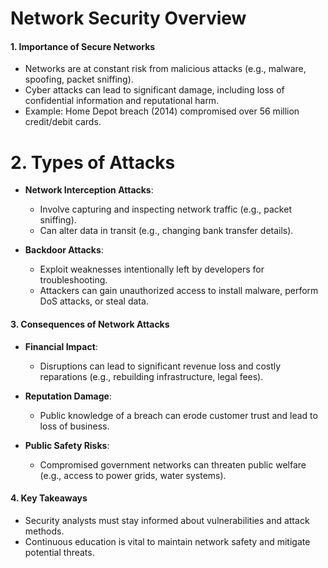 # Network Security Overview

#### **1. Importance of Secure Networks**
- Networks are at constant risk from malicious attacks (e.g., malware, spoofing, packet sniffing).
- Cyber attacks can lead to significant damage, including loss of confidential information and reputational harm.
- Example: Home Depot breach (2014) compromised over 56 million credit/debit cards.

# 2. Types of Attacks
- **Network Interception Attacks**:
  - Involve capturing and inspecting network traffic (e.g., packet sniffing).
  - Can alter data in transit (e.g., changing bank transfer details).

- **Backdoor Attacks**:
  - Exploit weaknesses intentionally left by developers for troubleshooting.
  - Attackers can gain unauthorized access to install malware, perform DoS attacks, or steal data.

#### **3. Consequences of Network Attacks**
- **Financial Impact**:
  - Disruptions can lead to significant revenue loss and costly reparations (e.g., rebuilding infrastructure, legal fees).

- **Reputation Damage**:
  - Public knowledge of a breach can erode customer trust and lead to loss of business.

- **Public Safety Risks**:
  - Compromised government networks can threaten public welfare (e.g., access to power grids, water systems).

#### **4. Key Takeaways**
- Security analysts must stay informed about vulnerabilities and attack methods.
- Continuous education is vital to maintain network safety and mitigate potential threats.
